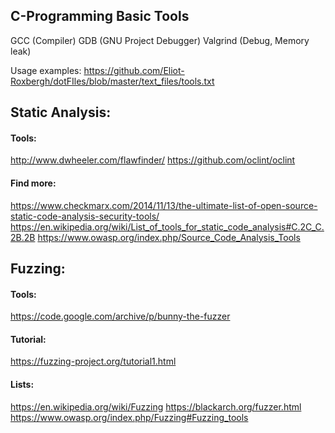 
## C-Programming Basic Tools
 GCC				(Compiler)
 GDB				(GNU Project Debugger)
 Valgrind	(Debug, Memory leak)
		
 Usage examples: https://github.com/Eliot-Roxbergh/dotFIles/blob/master/text_files/tools.txt


## Static Analysis:
#### Tools:
 http://www.dwheeler.com/flawfinder/
 https://github.com/oclint/oclint
	
#### Find more:
 https://www.checkmarx.com/2014/11/13/the-ultimate-list-of-open-source-static-code-analysis-security-tools/
 https://en.wikipedia.org/wiki/List_of_tools_for_static_code_analysis#C.2C_C.2B.2B
 https://www.owasp.org/index.php/Source_Code_Analysis_Tools


## Fuzzing:
#### Tools:
 https://code.google.com/archive/p/bunny-the-fuzzer

#### Tutorial:
 https://fuzzing-project.org/tutorial1.html

#### Lists:
 https://en.wikipedia.org/wiki/Fuzzing
 https://blackarch.org/fuzzer.html
 https://www.owasp.org/index.php/Fuzzing#Fuzzing_tools
